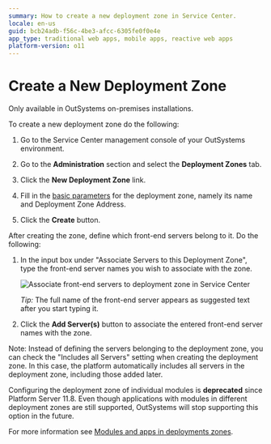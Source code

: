 ```yaml
---
summary: How to create a new deployment zone in Service Center.
locale: en-us
guid: bcb24adb-f56c-4be3-afcc-6305fe0f0e4e
app_type: traditional web apps, mobile apps, reactive web apps
platform-version: o11
---
```


# Create a New Deployment Zone

<div class="info" markdown="1">

Only available in OutSystems on-premises installations.

</div>

To create a new deployment zone do the following:

1. Go to the Service Center management console of your OutSystems environment.

1. Go to the **Administration** section and select the **Deployment Zones** tab.

1. Click the **New Deployment Zone** link.

1. Fill in the [basic parameters](<reference.md>) for the deployment zone, namely its name and Deployment Zone Address.

1. Click the **Create** button.

After creating the zone, define which front-end servers belong to it. Do the following:

1. In the input box under "Associate Servers to this Deployment Zone", type the front-end server names you wish to associate with the zone.

    ![Associate front-end servers to deployment zone in Service Center](<images/zone-add-front-end.png>)

    _Tip:_ The full name of the front-end server appears as suggested text after you start typing it.

1. Click the **Add Server(s)** button to associate the entered front-end server names with the zone.

Note: Instead of defining the servers belonging to the deployment zone, you can check the "Includes all Servers" setting when creating the deployment zone. In this case, the platform automatically includes all servers in the deployment zone, including those added later.

<div class="info" markdown="1">

Configuring the deployment zone of individual modules is **deprecated** since Platform Server 11.8. Even though applications with modules in different deployment zones are still supported, OutSystems will stop supporting this option in the future.

For more information see [Modules and apps in deployments zones](modules-and-apps-in-deployment-zones.md).

</div>
